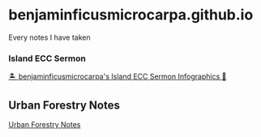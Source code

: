 # benjaminficusmicrocarpa.github.io
Every notes I have taken

### Island ECC Sermon
[🏝️ benjaminficusmicrocarpa's Island ECC Sermon Infographics 📖](index_iecc.html)

## Urban Forestry Notes
[Urban Forestry Notes](uf_notes.md)
